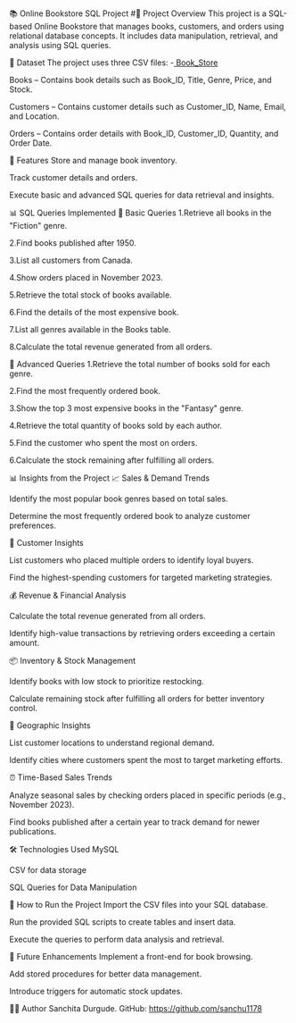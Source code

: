 📚 Online Bookstore SQL Project
#📝 Project Overview
This project is a SQL-based Online Bookstore that manages books, customers, and orders using relational database concepts. It includes data manipulation, retrieval, and analysis using SQL queries.

📂 Dataset
The project uses three CSV files:
-<a href = "https://drive.google.com/file/d/1LXUzLBJ-UdzMNdGASvwd_ZCghdZGn6An/view?usp=sharing"> Book_Store </a>

Books – Contains book details such as Book_ID, Title, Genre, Price, and Stock.

Customers – Contains customer details such as Customer_ID, Name, Email, and Location.

Orders – Contains order details with Book_ID, Customer_ID, Quantity, and Order Date.

🔧 Features
Store and manage book inventory.

Track customer details and orders.

Execute basic and advanced SQL queries for data retrieval and insights.

📊 SQL Queries Implemented
🔹 Basic Queries
1.Retrieve all books in the "Fiction" genre.

2.Find books published after 1950.

3.List all customers from Canada.

4.Show orders placed in November 2023.

5.Retrieve the total stock of books available.

6.Find the details of the most expensive book.

7.List all genres available in the Books table.

8.Calculate the total revenue generated from all orders.

🔹 Advanced Queries
1.Retrieve the total number of books sold for each genre.

2.Find the most frequently ordered book.

3.Show the top 3 most expensive books in the "Fantasy" genre.

4.Retrieve the total quantity of books sold by each author.

5.Find the customer who spent the most on orders.

6.Calculate the stock remaining after fulfilling all orders.

📊 Insights from the Project
📈 Sales & Demand Trends

Identify the most popular book genres based on total sales.

Determine the most frequently ordered book to analyze customer preferences.

👥 Customer Insights

List customers who placed multiple orders to identify loyal buyers.

Find the highest-spending customers for targeted marketing strategies.

💰 Revenue & Financial Analysis

Calculate the total revenue generated from all orders.

Identify high-value transactions by retrieving orders exceeding a certain amount.

📦 Inventory & Stock Management

Identify books with low stock to prioritize restocking.

Calculate remaining stock after fulfilling all orders for better inventory control.

📍 Geographic Insights

List customer locations to understand regional demand.

Identify cities where customers spent the most to target marketing efforts.

⏰ Time-Based Sales Trends

Analyze seasonal sales by checking orders placed in specific periods (e.g., November 2023).

Find books published after a certain year to track demand for newer publications.

🛠 Technologies Used
MySQL

CSV for data storage

SQL Queries for Data Manipulation

🚀 How to Run the Project
Import the CSV files into your SQL database.

Run the provided SQL scripts to create tables and insert data.

Execute the queries to perform data analysis and retrieval.

📌 Future Enhancements
Implement a front-end for book browsing.

Add stored procedures for better data management.

Introduce triggers for automatic stock updates.

👨‍💻 Author
Sanchita Durgude. GitHub: https://github.com/sanchu1178
